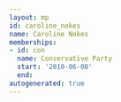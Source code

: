```yaml
---
layout: mp
id: caroline_nokes
name: Caroline Nokes
memberships:
- id: con
  name: Conservative Party
  start: '2010-06-08'
  end: 
autogenerated: true
---
```

